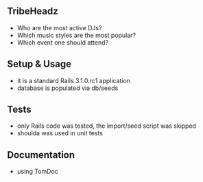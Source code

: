 ## TribeHeadz

- Who are the most active DJs?
- Which music styles are the most popular?
- Which event one should attend?

## Setup & Usage

- it is a standard Rails 3.1.0.rc1 application
- database is populated via db/seeds


## Tests

- only Rails code was tested, the import/seed script was skipped
- shoulda was used in unit tests


## Documentation

- using TomDoc 


